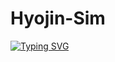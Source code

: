 # Hyojin-Sim

[![Typing SVG](https://readme-typing-svg.demolab.com/?lines=First+line+of+text;Second+line+of+text)](https://git.io/typing-svg)
